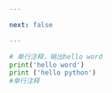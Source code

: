 ```yaml
---

next: false

---
```




<BlogInfo id="452" title="1.注释" author="白日梦想猿" pv=0 read_times=0 pre_cost_time="0分3秒" category="python基础" tag_list="['python基础']" create_time="2019.08.10 09:37:38" update_time="2019.08.10 09:37:38" />

```python
# 单行注释，输出hello word
print('hello word')
print ('hello python')
#单行注释

```



<ActionBox />

